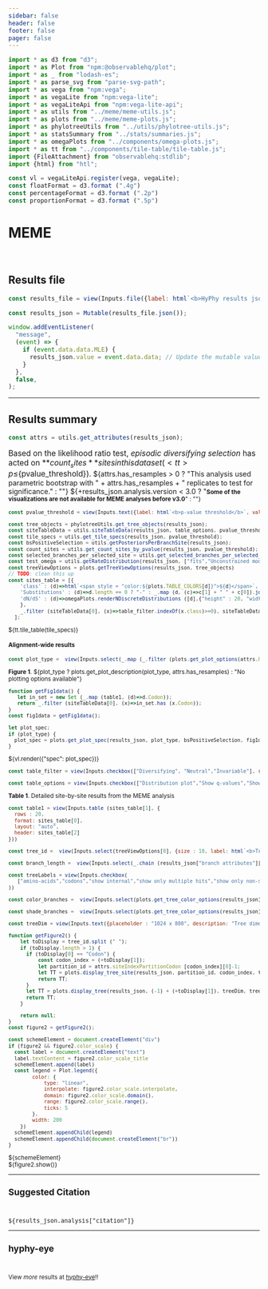 ```yaml
---
sidebar: false
header: false
footer: false
pager: false
---
```


```js
import * as d3 from "d3";
import * as Plot from "npm:@observablehq/plot";
import * as _ from "lodash-es";
import * as parse_svg from "parse-svg-path";
import * as vega from "npm:vega";
import * as vegaLite from "npm:vega-lite";
import * as vegaLiteApi from "npm:vega-lite-api";
import * as utils from "../meme/meme-utils.js";
import * as plots from "../meme/meme-plots.js";
import * as phylotreeUtils from "../utils/phylotree-utils.js";
import * as statsSummary from "../stats/summaries.js";
import * as omegaPlots from "../components/omega-plots.js";
import * as tt from "../components/tile-table/tile-table.js";
import {FileAttachment} from "observablehq:stdlib";
import {html} from "htl";
```

```js
const vl = vegaLiteApi.register(vega, vegaLite);
const floatFormat = d3.format (".4g")
const percentageFormat = d3.format (".2p")
const proportionFormat = d3.format (".5p")
```

# MEME
<br>

## Results file

```js
const results_file = view(Inputs.file({label: html`<b>HyPhy results json:</b>`, accept: ".json", required: true}));
```

```js
const results_json = Mutable(results_file.json());
```

```js
window.addEventListener(
  "message",
  (event) => {
    if (event.data.data.MLE) {
      results_json.value = event.data.data; // Update the mutable value
    }
  },
  false,
);
```
<hr>

## Results summary

```js
const attrs = utils.get_attributes(results_json);
```

<span style = 'font-size: 110%; color;'>Based on the likelihood ratio test, _episodic diversifying selection_ has acted on **${count_sites}** sites in this dataset (<tt>p≤${pvalue_threshold}</tt>).</span>
${attrs.has_resamples > 0 ? "This analysis used parametric bootstrap with " + attrs.has_resamples + " replicates to test for significance." : ""} ${+results_json.analysis.version < 3.0 ? "<small><b>Some of the visualizations are not available for MEME analyses before v3.0</b>" : ""}

```js
const pvalue_threshold = view(Inputs.text({label: html`<b>p-value threshold</b>`, value: "0.1", submit: "Update"}))
```

```js
const tree_objects = phylotreeUtils.get_tree_objects(results_json);
const siteTableData = utils.siteTableData(results_json, table_options, pvalue_threshold, attrs.siteIndexPartitionCodon, tree_objects);
const tile_specs = utils.get_tile_specs(results_json, pvalue_threshold);
const bsPositiveSelection = utils.getPosteriorsPerBranchSite(results_json);
const count_sites = utils.get_count_sites_by_pvalue(results_json, pvalue_threshold);
const selected_branches_per_selected_site = utils.get_selected_branches_per_selected_site(results_json, pvalue_threshold);
const test_omega = utils.getRateDistribution(results_json, ["fits","Unconstrained model","Rate Distributions","Test"])
const treeViewOptions = plots.getTreeViewOptions(results_json, tree_objects)
// TODO: clean this up
const sites_table = [{
    'class' : (d)=>html`<span style = "color:${plots.TABLE_COLORS[d]}">${d}</span>`, 
    'Substitutions' : (d)=>d.length == 0 ? "-" : _.map (d, (c)=>c[1] + " " + c[0]).join('   ,   '),
    'dN/dS' : (d)=>omegaPlots.renderNDiscreteDistributions ([d],{"height" : 20, "width" : 200, "scale" : "sqrt"})
    }, 
    _.filter (siteTableData[0], (x)=>table_filter.indexOf(x.class)>=0), siteTableData[1]
  ];
```

<div>${tt.tile_table(tile_specs)}</div>

#### Alignment-wide results

```js
const plot_type =  view(Inputs.select(_.map (_.filter (plots.get_plot_options(attrs.has_site_LRT, attrs.has_resamples, bsPositiveSelection), (d)=>d[1](results_json)), d=>d[0]),{label: html`<b>Plot type</b>`}))
```

**Figure 1**. ${plot_type ? plots.get_plot_description(plot_type, attrs.has_resamples) : "No plotting options available"}

```js
function getFig1data() {
   let in_set = new Set (_.map (table1, (d)=>d.Codon));
   return _.filter (siteTableData[0], (x)=>in_set.has (x.Codon));
}
const fig1data = getFig1data();
```

```js
let plot_spec;
if (plot_type) {
  plot_spec = plots.get_plot_spec(results_json, plot_type, bsPositiveSelection, fig1data, siteTableData, attrs.has_site_LRT, attrs.has_resamples, pvalue_threshold, tree_objects)
}
```
<div>${vl.render({"spec": plot_spec})}</div>

```js
const table_filter = view(Inputs.checkbox(["Diversifying", "Neutral","Invariable"], {value: ["Diversifying", "Neutral", "Invariable"], label: html`<b>Show</b>`}))
```

```js
const table_options = view(Inputs.checkbox(["Distribution plot","Show q-values","Show substitutions (tested branches)"], {value: ["Show q-values"], label: html`<b>Options</b>`}))
```

**Table 1**. Detailed site-by-site results from the MEME analysis

```js
const table1 = view(Inputs.table (sites_table[1], {
  rows : 20,
  format: sites_table[0],
  layout: "auto",
  header: sites_table[2]
}))
```

```js
const tree_id =  view(Inputs.select(treeViewOptions[0], {size : 10, label: html`<b>Tree to view</b>`, placeholder : "Select partition / codon tree to view"}))
```

```js
const branch_length =  view(Inputs.select(_.chain (results_json["branch attributes"]["attributes"]).toPairs().filter (d=>d[1]["attribute type"] == "branch length").map (d=>d[0]).value(),{value: "unconstrained", label: html`<b>Branch length </b>`}))
```

```js
const treeLabels = view(Inputs.checkbox(
   ["amino-acids","codons","show internal","show only multiple hits","show only non-synonymous changes","sequence names","align tips"],{"value" : ["amino-acids"], label: html`<b>Tree labels</b>` }
))
```

```js
const color_branches =  view(Inputs.select(plots.get_tree_color_options(results_json),{value: "Support for selection", label: html`<b>Color branches </b>`}))
```

```js
const shade_branches =  view(Inputs.select(plots.get_tree_color_options(results_json).concat ("None"),{value: "None", label: html`<b>Opaqueness of branches </b>`}))
```

```js
const treeDim = view(Inputs.text({placeholder : "1024 x 800", description: "Tree dimension (height x width in pixels), leave blank to auto-scale", submit: "Resize"}))
```

```js
function getFigure2() {
    let toDisplay = tree_id.split (" ");
    if (toDisplay.length > 1) {
      if (toDisplay[0] == "Codon") {  
          const codon_index = (+toDisplay[1]);
          let partition_id = attrs.siteIndexPartitionCodon [codon_index][0]-1;
          let TT = plots.display_tree_site(results_json, partition_id, codon_index, treeDim, treeLabels, branch_length, color_branches, shade_branches, tree_objects, treeViewOptions);
          return TT;
      } 
      let TT = plots.display_tree(results_json, (-1) + (+toDisplay[1]), treeDim, treeLabels, branch_length, color_branches, tree_objects);
      return TT;
    }

    return null;
}
const figure2 = getFigure2();
```

```js
const schemeElement = document.createElement("div")
if (figure2 && figure2.color_scale) {
  const label = document.createElement("text")
  label.textContent = figure2.color_scale_title
  schemeElement.append(label)
  const legend = Plot.legend({
        color: {
            type: "linear",
            interpolate: figure2.color_scale.interpolate,
            domain: figure2.color_scale.domain(),
            range: figure2.color_scale.range(),
            ticks: 5
        },
        width: 200
    })
  schemeElement.appendChild(legend)
  schemeElement.appendChild(document.createElement("br"))
}
```
<div>${schemeElement}</div>
<link rel=stylesheet href='https://cdn.jsdelivr.net/npm/phylotree@0.1/phylotree.css'>
<div id="tree_container">${figure2.show()}</div>

<hr>

## Suggested Citation

<br>
<p><tt>${results_json.analysis["citation"]}</tt></p>

<hr>

## hyphy-eye

<br>

View _more_ results at [hyphy-eye](/)!!